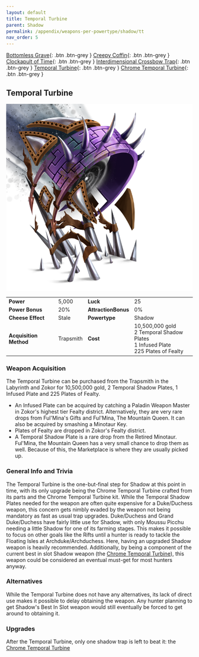 ```yaml
---
layout: default
title: Temporal Turbine
parent: Shadow
permalink: /appendix/weapons-per-powertype/shadow/tt
nav_order: 5
---
```

<span class="fs-1">[Bottomless Grave](/appendix/weapons-per-powertype/shadow/bg){: .btn .btn-grey } </span><span class="fs-1"> [Creepy Coffin](/appendix/weapons-per-powertype/shadow/coffin){: .btn .btn-grey } </span><span class="fs-1"> [Clockapult of Time](/appendix/weapons-per-powertype/shadow/cot){: .btn .btn-grey } </span><span class="fs-1"> [Interdimensional Crossbow Trap](/appendix/weapons-per-powertype/shadow/idct){: .btn .btn-grey } </span><span class="fs-1"> [Temporal Turbine](/appendix/weapons-per-powertype/shadow/tt){: .btn .btn-grey } </span><span class="fs-1"> [Chrome Temporal Turbine](/appendix/weapons-per-powertype/shadow/ctt){: .btn .btn-grey } </span>

## Temporal Turbine

<img src="/assets/images/tt.png" alt="Temporal Turbine's Image" width="600">

|||||
|---|---|---|---|
| __Power__ 	| 5,000 	| __Luck__ 	| 25 	|
| __Power Bonus__ 	| 20% 	|__AttractionBonus__ 	| 0% 	|
| __Cheese Effect__ 	| Stale	| __Powertype__ 	| Shadow 	|
| __Acquisition Method__ 	| Trapsmith	| __Cost__ 	| 10,500,000 gold <br> 2 Temporal Shadow Plates <br> 1 Infused Plate <br> 225 Plates of Fealty|

### Weapon Acquisition
The Temporal Turbine can be purchased from the Trapsmith in the Labyrinth and Zokor for 10,500,000 gold, 2 Temporal Shadow Plates, 1 Infused Plate and 225 Plates of Fealty. 
- An Infused Plate can be acquired by catching a Paladin Weapon Master in Zokor's highest tier Fealty district. Alternatively, they are very rare drops from Ful'Mina's Gifts and Ful'Mina, The Mountain Queen. It can also be acquired by smashing a Minotaur Key.
- Plates of Fealty are dropped in Zokor's Fealty district.
- A Temporal Shadow Plate is a rare drop from the Retired Minotaur. Ful'Mina, the Mountain Queen has a very small chance to drop them as well. Because of this, the Marketplace is where they are usually picked up.

### General Info and Trivia
The Temporal Turbine is the one-but-final step for Shadow at this point in time, with its only upgrade being the Chrome Temporal Turbine crafted from its parts and the Chrome Temporal Turbine kit.
While the Temporal Shadow Plates needed for the weapon are often quite expensive for a Duke/Duchess weapon, this concern gets nimbly evaded by the weapon not being mandatory as fast as usual trap upgrades. Duke/Duchess and Grand Duke/Duchess have fairly little use for Shadow, with only Moussu Picchu needing a little Shadow for one of its farming stages. This makes it possible to focus on other goals like the Rifts until a hunter is ready to tackle the Floating Isles at Archduke/Archduchess. Here, having an upgraded Shadow weapon is heavily recommended. Additionally, by being a component of the current best in slot Shadow weapon (the [Chrome Temporal Turbine](/appendix/weapons-per-powertype/shadow/ctt)), this weapon could be considered an eventual must-get for most hunters anyway.


### Alternatives
While the Temporal Turbine does not have any alternatives, its lack of direct use makes it possible to delay obtaining the weapon. Any hunter planning to get Shadow's Best In Slot weapon would still eventually be forced to get around to obtaining it.

### Upgrades
After the Temporal Turbine, only one shadow trap is left to beat it: the [Chrome Temporal Turbine](/appendix/weapons-per-powertype/shadow/ctt)
